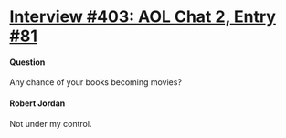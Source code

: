 # [Interview #403: AOL Chat 2, Entry #81](https://www.theoryland.com/intvmain.php?i=403#81)

#### Question

Any chance of your books becoming movies?

#### Robert Jordan

Not under my control.

